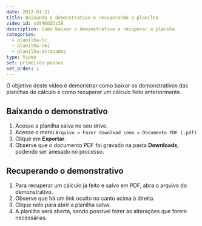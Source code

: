 ```yaml
---
date: 2017-01-21
title: Baixando o demonstrativo e recuperando a planilha
video_id: sdt4KOZOzI8
description: Como baixar o demonstrativo e recuperar a planiha
categories:
  - planilha-tc
  - planilha-rmi
  - planilha-atrasados
type: Video
set: primeiros-passos
set_order: 1
---
```


O objetivo deste vídeo é demonstrar como baixar os demonstrativos das planilhas de cálculo e como recuperar um cálculo feito anteriormente.

## Baixando o demonstrativo

1. Acesse a planilha salva no seu drive.
1. Acesse o menu `Arquivo > Fazer download como > Documento PDF (.pdf)`
1. Clique em **Exportar**.
1. Observe que o documento PDF foi gravado na pasta **Downloads**, podendo ser anexado no processo.

## Recuperando o demonstrativo

1. Para recuperar um cálculo já feito e salvo em PDF, abra o arquivo do demonstrativo.
1. Observe que há um link oculto no canto acima à direita.
1. Clique nele para abrir a planilha salva.
1. A planilha será aberta, sendo possível fazer as alterações que forem necessárias.
